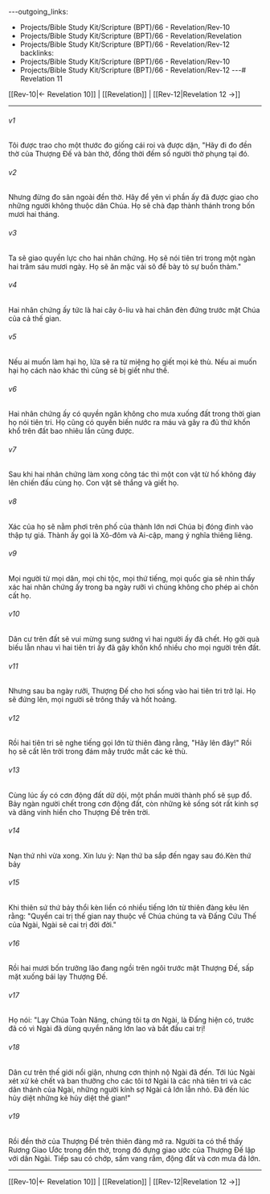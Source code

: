 ---outgoing_links:
  - Projects/Bible Study Kit/Scripture (BPT)/66 - Revelation/Rev-10
  - Projects/Bible Study Kit/Scripture (BPT)/66 - Revelation/Revelation
  - Projects/Bible Study Kit/Scripture (BPT)/66 - Revelation/Rev-12
backlinks:
  - Projects/Bible Study Kit/Scripture (BPT)/66 - Revelation/Rev-10
  - Projects/Bible Study Kit/Scripture (BPT)/66 - Revelation/Rev-12
---# Revelation 11

[[Rev-10|← Revelation 10]] | [[Revelation]] | [[Rev-12|Revelation 12 →]]
***



###### v1 
Tôi được trao cho một thước đo giống cái roi và được dặn, "Hãy đi đo đền thờ của Thượng Đế và bàn thờ, đồng thời đếm số người thờ phụng tại đó. 

###### v2 
Nhưng đừng đo sân ngoài đền thờ. Hãy để yên vì phần ấy đã được giao cho những người không thuộc dân Chúa. Họ sẽ chà đạp thành thánh trong bốn mươi hai tháng. 

###### v3 
Ta sẽ giao quyền lực cho hai nhân chứng. Họ sẽ nói tiên tri trong một ngàn hai trăm sáu mươi ngày. Họ sẽ ăn mặc vải sô để bày tỏ sự buồn thảm." 

###### v4 
Hai nhân chứng ấy tức là hai cây ô-liu và hai chân đèn đứng trước mặt Chúa của cả thế gian. 

###### v5 
Nếu ai muốn làm hại họ, lửa sẽ ra từ miệng họ giết mọi kẻ thù. Nếu ai muốn hại họ cách nào khác thì cũng sẽ bị giết như thế. 

###### v6 
Hai nhân chứng ấy có quyền ngăn không cho mưa xuống đất trong thời gian họ nói tiên tri. Họ cũng có quyền biến nước ra máu và gây ra đủ thứ khốn khổ trên đất bao nhiêu lần cũng được. 

###### v7 
Sau khi hai nhân chứng làm xong công tác thì một con vật từ hố không đáy lên chiến đấu cùng họ. Con vật sẽ thắng và giết họ. 

###### v8 
Xác của họ sẽ nằm phơi trên phố của thành lớn nơi Chúa bị đóng đinh vào thập tự giá. Thành ấy gọi là Xô-đôm và Ai-cập, mang ý nghĩa thiêng liêng. 

###### v9 
Mọi người từ mọi dân, mọi chi tộc, mọi thứ tiếng, mọi quốc gia sẽ nhìn thấy xác hai nhân chứng ấy trong ba ngày rưỡi vì chúng không cho phép ai chôn cất họ. 

###### v10 
Dân cư trên đất sẽ vui mừng sung sướng vì hai người ấy đã chết. Họ gởi quà biếu lẫn nhau vì hai tiên tri ấy đã gây khốn khổ nhiều cho mọi người trên đất. 

###### v11 
Nhưng sau ba ngày rưỡi, Thượng Đế cho hơi sống vào hai tiên tri trở lại. Họ sẽ đứng lên, mọi người sẽ trông thấy và hốt hoảng. 

###### v12 
Rồi hai tiên tri sẽ nghe tiếng gọi lớn từ thiên đàng rằng, "Hãy lên đây!" Rồi họ sẽ cất lên trời trong đám mây trước mắt các kẻ thù. 

###### v13 
Cùng lúc ấy có cơn động đất dữ dội, một phần mười thành phố sẽ sụp đổ. Bảy ngàn người chết trong cơn động đất, còn những kẻ sống sót rất kinh sợ và dâng vinh hiển cho Thượng Đế trên trời. 

###### v14 
Nạn thứ nhì vừa xong. Xin lưu ý: Nạn thứ ba sắp đến ngay sau đó.Kèn thứ bảy 

###### v15 
Khi thiên sứ thứ bảy thổi kèn liền có nhiều tiếng lớn từ thiên đàng kêu lên rằng: "Quyền cai trị thế gian nay thuộc về Chúa chúng ta và Đấng Cứu Thế của Ngài, Ngài sẽ cai trị đời đời." 

###### v16 
Rồi hai mươi bốn trưởng lão đang ngồi trên ngôi trước mặt Thượng Đế, sấp mặt xuống bái lạy Thượng Đế. 

###### v17 
Họ nói: "Lạy Chúa Toàn Năng, chúng tôi tạ ơn Ngài, là Đấng hiện có, trước đã có vì Ngài đã dùng quyền năng lớn lao và bắt đầu cai trị! 

###### v18 
Dân cư trên thế giới nổi giận, nhưng cơn thịnh nộ Ngài đã đến. Tới lúc Ngài xét xử kẻ chết và ban thưởng cho các tôi tớ Ngài là các nhà tiên tri và các dân thánh của Ngài, những người kính sợ Ngài cả lớn lẫn nhỏ. Đã đến lúc hủy diệt những kẻ hủy diệt thế gian!" 

###### v19 
Rồi đền thờ của Thượng Đế trên thiên đàng mở ra. Người ta có thể thấy Rương Giao Ước trong đền thờ, trong đó đựng giao ước của Thượng Đế lập với dân Ngài. Tiếp sau có chớp, sấm vang rầm, động đất và cơn mưa đá lớn.

***
[[Rev-10|← Revelation 10]] | [[Revelation]] | [[Rev-12|Revelation 12 →]]
